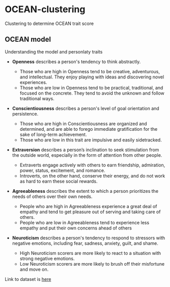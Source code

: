 # OCEAN-clustering
Clustering to determine OCEAN trait score

## OCEAN  model

Understanding the model and personlaty traits
- **Openness** describes a person's tendency to think abstractly. 
    * Those who are high in Openness tend to be creative, adventurous, and intellectual. They enjoy playing with ideas and discovering novel experiences. 
    * Those who are low in Openness tend to be practical, traditional, and focused on the concrete. They tend to avoid the unknown and follow traditional ways.

- **Conscientiousness** describes a person's level of goal orientation and persistence. 
    * Those who are high in Conscientiousness are organized and determined, and are able to forego immediate gratification for the sake of long-term achievement. 
    * Those who are low in this trait are impulsive and easily sidetracked.

- **Extraversion** describes a person’s inclination to seek stimulation from the outside world, especially in the form of attention from other people. 
    * Extraverts engage actively with others to earn friendship, admiration, power, status, excitement, and romance. 
    * Introverts, on the other hand, conserve their energy, and do not work as hard to earn these social rewards.

- **Agreeableness** describes the extent to which a person prioritizes the needs of others over their own needs. 
    * People who are high in Agreeableness experience a great deal of empathy and tend to get pleasure out of serving and taking care of others. 
    * People who are low in Agreeableness tend to experience less empathy and put their own concerns ahead of others

- **Neuroticism** describes a person's tendency to respond to stressors with negative emotions, including fear, sadness, anxiety, guilt, and shame. 
    * High Neuroticism scorers are more likely to react to a situation with strong negative emotions. 
    * Low Neuroticism scorers are more likely to brush off their misfortune and move on.
    
Link to dataset is [here](https://www.kaggle.com/tunguz/big-five-personality-test)